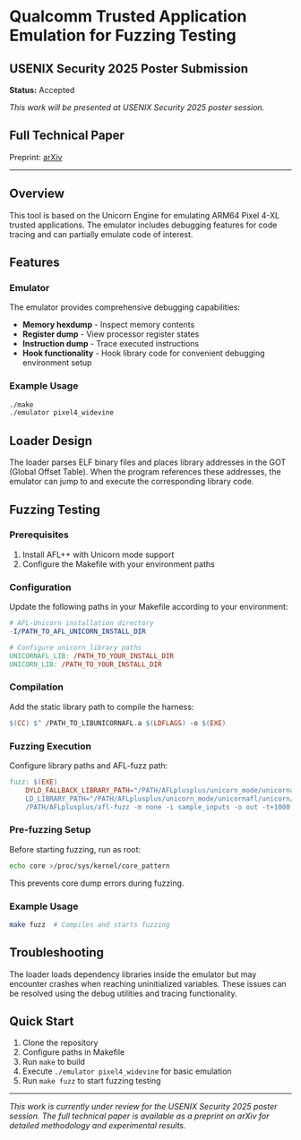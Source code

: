 # Qualcomm Trusted Application Emulation for Fuzzing Testing
## USENIX Security 2025 Poster Submission

**Status:** Accepted

*This work will be presented at USENIX Security 2025 poster session.*

## Full Technical Paper

Preprint: [arXiv](https://arxiv.org/abs/2507.08331)

---

## Overview

This tool is based on the Unicorn Engine for emulating ARM64 Pixel 4-XL trusted applications. The emulator includes debugging features for code tracing and can partially emulate code of interest.

## Features

### Emulator
The emulator provides comprehensive debugging capabilities:
- **Memory hexdump** - Inspect memory contents
- **Register dump** - View processor register states  
- **Instruction dump** - Trace executed instructions
- **Hook functionality** - Hook library code for convenient debugging environment setup

### Example Usage
```bash
./make
./emulator pixel4_widevine
```

## Loader Design

The loader parses ELF binary files and places library addresses in the GOT (Global Offset Table). When the program references these addresses, the emulator can jump to and execute the corresponding library code.

## Fuzzing Testing

### Prerequisites
1. Install AFL++ with Unicorn mode support
2. Configure the Makefile with your environment paths

### Configuration

Update the following paths in your Makefile according to your environment:

```makefile
# AFL-Unicorn installation directory
-I/PATH_TO_AFL_UNICORN_INSTALL_DIR

# Configure unicorn library paths
UNICORNAFL_LIB: /PATH_TO_YOUR_INSTALL_DIR
UNICORN_LIB: /PATH_TO_YOUR_INSTALL_DIR
```

### Compilation
Add the static library path to compile the harness:
```makefile
$(CC) $^ /PATH_TO_LIBUNICORNAFL.a $(LDFLAGS) -o $(EXE)
```

### Fuzzing Execution
Configure library paths and AFL-fuzz path:
```makefile
fuzz: $(EXE)
    DYLD_FALLBACK_LIBRARY_PATH="/PATH/AFLplusplus/unicorn_mode/unicornafl/unicorn/build" \
    LD_LIBRARY_PATH="/PATH/AFLplusplus/unicorn_mode/unicornafl/unicorn/build" \
    /PATH/AFLplusplus/afl-fuzz -m none -i sample_inputs -o out -t+1000 -- ./harness @@
```

### Pre-fuzzing Setup
Before starting fuzzing, run as root:
```bash
echo core >/proc/sys/kernel/core_pattern
```
This prevents core dump errors during fuzzing.

### Example Usage
```bash
make fuzz  # Compiles and starts fuzzing
```

## Troubleshooting

The loader loads dependency libraries inside the emulator but may encounter crashes when reaching uninitialized variables. These issues can be resolved using the debug utilities and tracing functionality.

## Quick Start
1. Clone the repository
2. Configure paths in Makefile
3. Run `make` to build
4. Execute `./emulator pixel4_widevine` for basic emulation
5. Run `make fuzz` to start fuzzing testing

---

*This work is currently under review for the USENIX Security 2025 poster session. The full technical paper is available as a preprint on arXiv for detailed methodology and experimental results.*
